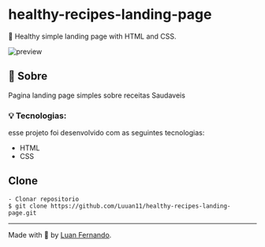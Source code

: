 # healthy-recipes-landing-page
🍇 Healthy simple landing page with HTML and CSS.

![preview](https://user-images.githubusercontent.com/79935555/229381036-a4b9390d-54bd-4b9d-8ac4-050e7bdc9325.png)

## 💬 Sobre
Pagina landing page simples sobre receitas Saudaveis

### 💡 Tecnologias:

esse projeto foi desenvolvido com as seguintes tecnologias:

- HTML
- CSS

## Clone

    - Clonar repositorio 
    $ git clone https://github.com/Luuan11/healthy-recipes-landing-page.git

---
Made with 💜 by [Luan Fernando](https://www.linkedin.com/in/luan-fernando/).
